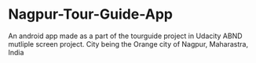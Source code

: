 # Nagpur-Tour-Guide-App
An android app made as a part of the tourguide project in Udacity ABND mutliple screen project.
City being the Orange city of Nagpur, Maharastra, India
